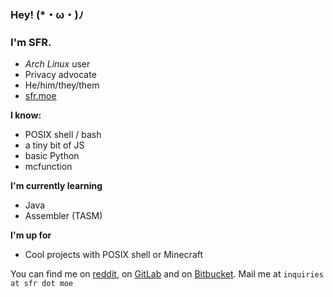 ### Hey! (*・ω・)ﾉ 
### I'm SFR.
- *Arch Linux* user
- Privacy advocate
- He/him/they/them
- [sfr.moe](https://sfr.moe)

**I know:**
- POSIX shell / bash
- a tiny bit of JS
- basic Python
- mcfunction

**I'm currently learning**
- Java
- Assembler (TASM)

**I'm up for**
- Cool projects with POSIX shell or Minecraft

You can find me on [reddit](https://old.reddit.com/u/sfrvtma), on [GitLab](https://gitlab.com/SFR-git) and on [Bitbucket](https://bitbucket.org/SFR-git).
Mail me at `inquiries at sfr dot moe`
